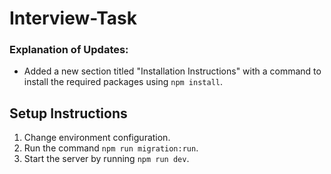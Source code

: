# Interview-Task

### Explanation of Updates:
- Added a new section titled "Installation Instructions" with a command to install the required packages using `npm install`.

## Setup Instructions
1. Change environment configuration.
2. Run the command `npm run migration:run`.
3. Start the server by running `npm run dev`.
